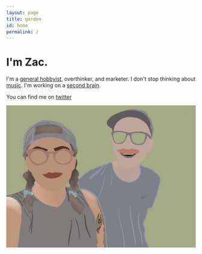 ```yaml
---
layout: page
title: garden
id: home
permalink: /
---
```


# I'm Zac.

I'm a [general hobbyist](./hobbies), overthinker, and marketer.
I don't stop thinking about [music](./music). I'm working on a [second brain](https://fortelabs.co/blog/basboverview/).

You can find me on [twitter](https://www.twitter.com/zacattac/)

![merdie and I](/assets/images/merdieandi.jpg)

<style>
  .wrapper {
    max-width: 46em;
  }
</style>
